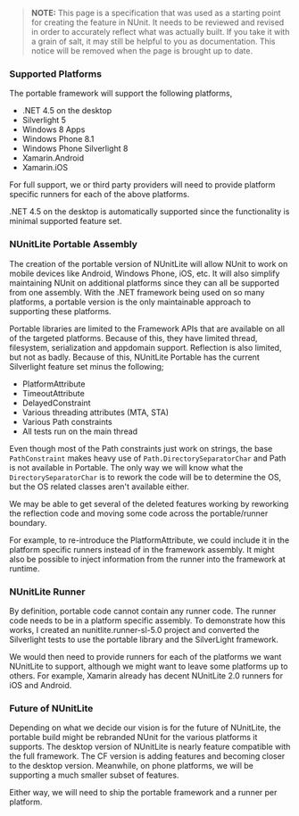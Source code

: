 > **NOTE:** This page is a specification that was used as a starting point for creating the feature in NUnit. It needs to be reviewed and revised in order to accurately reflect what was actually built. If you take it with a grain of salt, it may still be helpful to you as documentation. This notice will be removed when the page is brought up to date.

### Supported Platforms

The portable framework will support the following platforms,

- .NET 4.5 on the desktop
- Silverlight 5
- Windows 8 Apps
- Windows Phone 8.1
- Windows Phone Silverlight 8
- Xamarin.Android
- Xamarin.iOS

For full support, we or third party providers will need to provide platform specific runners for each of the above platforms.

.NET 4.5 on the desktop is automatically supported since the functionality is minimal supported feature set. 

### NUnitLite Portable Assembly

The creation of the portable version of NUnitLite will allow NUnit to work on mobile devices like Android, Windows Phone, iOS, etc. It will also simplify maintaining NUnit on additional platforms since they can all be supported from one assembly. With the .NET framework being used on so many platforms, a portable version is the only maintainable approach to supporting these platforms.

Portable libraries are limited to the Framework APIs that are available on all of the targeted platforms. Because of this, they have limited thread, filesystem, serialization and appdomain support. Reflection is also limited, but not as badly. Because of this, NUnitLite Portable has the current Silverlight feature set minus the following;

- PlatformAttribute
- TimeoutAttribute
- DelayedConstraint
- Various threading attributes (MTA, STA)
- Various Path constraints
- All tests run on the main thread

Even though most of the Path constraints just work on strings, the base `PathConstraint` makes heavy use of `Path.DirectorySeparatorChar` and Path is not available in Portable. The only way we will know what the `DirectorySeparatorChar` is to rework the code will be to determine the OS, but the OS related classes aren't available either.

We may be able to get several of the deleted features working by reworking the reflection code and moving some code across the portable/runner boundary. 

For example, to re-introduce the PlatformAttribute, we could include it in the platform specific runners instead of in the framework assembly. It might also be possible to inject information from the runner into the framework at runtime.

### NUnitLite Runner

By definition, portable code cannot contain any runner code. The runner code needs to be in a platform specific assembly. To demonstrate how this works, I created an nunitlite.runner-sl-5.0 project and converted the Silverlight tests to use the portable library and the SilverLight framework.

We would then need to provide runners for each of the platforms we want NUnitLite to support, although we might want to leave some platforms up to others. For example, Xamarin already has decent NUnitLite 2.0 runners for iOS and Android.

### Future of NUnitLite

Depending on what we decide our vision is for the future of NUnitLite, the portable build might be rebranded NUnit for the various platforms it supports. The desktop version of NUnitLite is nearly feature compatible with the full framework. The CF version is adding features and becoming closer to the desktop version. Meanwhile, on phone platforms, we will be supporting a much smaller subset of features.

Either way, we will need to ship the portable framework and a runner per platform.